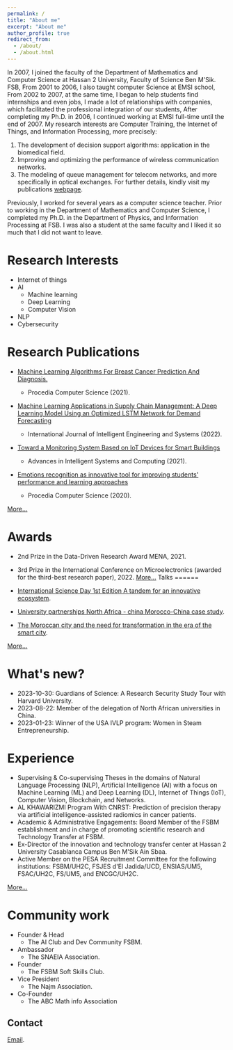 ```yaml
---
permalink: /
title: "About me"
excerpt: "About me"
author_profile: true
redirect_from: 
  - /about/
  - /about.html
---
```

In 2007, I joined the faculty of the Department of Mathematics and Computer Science at Hassan 2 University, Faculty of Science Ben M'Sik. FSB, From 2001 to 2006, I also taught computer Science at EMSI school, From 2002 to 2007, at the same time, I began to help students find internships and even jobs, I made a lot of relationships with companies, which facilitated the professional integration of our students, After completing my Ph.D. in 2006, I continued working at EMSI full-time until the end of 2007. My research interests are Computer Training, the Internet of Things, and Information Processing, more precisely:
1. The development of decision support algorithms: application in the biomedical field.
2. Improving and optimizing the performance of wireless communication networks.
3. The modeling of queue management for telecom networks, and more specifically in optical exchanges.
For further details, kindly visit my publications [webpage](publications/).

Previously, I worked for several years as a computer science teacher. Prior to working in the Department of Mathematics and Computer Science, I completed my Ph.D. in the Department of Physics, and Information Processing at FSB. I was also a student at the same faculty and I liked it so much that I did not want to leave.

Research Interests
======
* Internet of things
* AI
  * Machine learning
  * Deep Learning
  * Computer Vision
* NLP
* Cybersecurity

Research Publications
======

* [ Machine Learning Algorithms For Breast Cancer Prediction And Diagnosis.](https://www.sciencedirect.com/science/article/pii/S1877050921014629)
  * Procedia Computer Science (2021).

* [Machine Learning Applications in Supply Chain Management: A Deep Learning Model Using an Optimized LSTM Network for Demand Forecasting](https://ieeexplore.ieee.org/document/9872903)
  * International Journal of Intelligent Engineering and Systems
(2022).

* [Toward a Monitoring System Based on IoT Devices for Smart Buildings](https://link.springer.com/chapter/10.1007/978-981-15-6048-4_25)
  * Advances in Intelligent Systems and Computing (2021).

* [Emotions recognition as innovative tool for improving students' performance and learning approaches](https://www.sciencedirect.com/science/article/pii/S1877050920317865)
  * Procedia Computer Science (2020).

[More...](/publications)

Awards
======
* 2nd Prize in the Data-Driven Research Award MENA, 2021.
* 3rd Prize in the International Conference on Microelectronics (awarded for the third-best research paper), 2022.
[More...](/cv)
Talks
======

* [International Science Day 1st Edition A tandem for an innovative ecosystem](https://drive.google.com/file/d/1Jn6MA2IUP4XY9WXW04t1FjIYcx9h-s4f/view?usp=sharing).

* [University partnerships North Africa - china  Morocco-China case study](https://docs.google.com/presentation/d/1lzRWklawt3FaRmkiNUn7bEPuUSzW2Cpi/edit?usp=sharing&ouid=112245005000782117088&rtpof=true&sd=true).

* [The Moroccan city and the need for transformation in the era of the smart city](https://drive.google.com/file/d/1wpPF39CWVEg-QXyMa21XUicffiHEct6H/view?usp=sharing).

[More...](/talks)

What's new?
======

* 2023-10-30: Guardians of Science: A Research Security Study Tour with Harvard University.
* 2023-08-22: Member of the delegation of North African universities in China.
* 2023-01-23: Winner of the USA IVLP program: Women in Steam Entrepreneurship.

Experience
=====
* Supervising & Co-supervising Theses in the domains of Natural Language Processing (NLP), Artificial Intelligence (AI) with a focus on Machine Learning (ML) and Deep Learning (DL), Internet of Things (IoT), Computer Vision, Blockchain, and Networks.
* AL KHAWARIZMI Program With CNRST: Prediction of precision therapy via artificial intelligence-assisted radiomics in cancer patients.
* Academic & Administrative Engagements: Board Member of the FSBM establishment and in charge of promoting scientific research and Technology Transfer at FSBM.
* Ex-Director of the innovation and technology transfer center at Hassan 2 University Casablanca Campus Ben M'Sik Ain Sbaa.
* Active Member on the PESA Recruitment Committee for the following institutions: FSBM/UH2C, FSJES d'El Jadida/UCD, ENSIAS/UM5, FSAC/UH2C, FS/UM5, and ENCGC/UH2C.

[More...](/cv)

Community work
====
* Founder & Head
  * The AI ​​Club and Dev Community FSBM.
* Ambassador 
  * The SNAEIA Association.
* Founder
  * The FSBM Soft Skills Club.
* Vice President
  * The Najm Association.
* Co-Founder
  * The ABC Math info Association

Contact
------
[Email](mailto:sanaa.elfilali@univh2c.ma).
